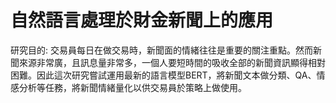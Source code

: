 # 自然語言處理於財金新聞上的應用

研究目的: 交易員每日在做交易時，新聞面的情緒往往是重要的關注重點。然而新聞來源非常廣，且訊息量非常多，一個人要短時間的吸收全部的新聞資訊顯得相對
困難。因此這次研究嘗試運用最新的語言模型BERT，將新聞文本做分類、QA、情感分析等任務，將新聞情緒量化以供交易員於策略上做使用。


